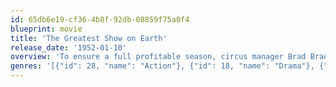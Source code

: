 ```yaml
---
id: 65db6e19-cf36-4b8f-92db-08859f75a0f4
blueprint: movie
title: 'The Greatest Show on Earth'
release_date: '1952-01-10'
overview: 'To ensure a full profitable season, circus manager Brad Braden engages The Great Sebastian, though this moves his girlfriend Holly from her hard-won center trapeze spot. Holly and Sebastian begin a dangerous one-upmanship duel in the ring, while he pursues her on the ground.'
genres: '[{"id": 28, "name": "Action"}, {"id": 18, "name": "Drama"}, {"id": 10749, "name": "Romance"}]'
---
```

